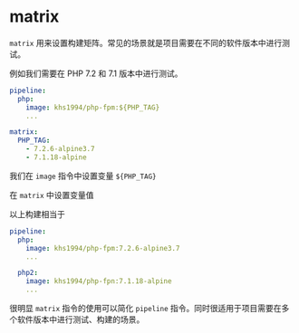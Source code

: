 # matrix

`matrix` 用来设置构建矩阵。常见的场景就是项目需要在不同的软件版本中进行测试。

例如我们需要在 PHP 7.2 和 7.1 版本中进行测试。

```yaml
pipeline:
  php:
    image: khs1994/php-fpm:${PHP_TAG}
    ...

matrix:
  PHP_TAG:
    - 7.2.6-alpine3.7
    - 7.1.18-alpine    
```

我们在 `image` 指令中设置变量 `${PHP_TAG}`

在 `matrix` 中设置变量值

以上构建相当于

```yaml
pipeline:
  php:
    image: khs1994/php-fpm:7.2.6-alpine3.7
    ...

  php2:
    image: khs1994/php-fpn:7.1.18-alpine
    ...
```

很明显 `matrix` 指令的使用可以简化 `pipeline` 指令。同时很适用于项目需要在多个软件版本中进行测试、构建的场景。
